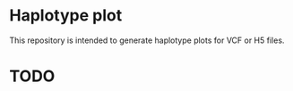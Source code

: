 # Haplotype plot

This repository is intended to generate haplotype plots for VCF or H5 files.

# TODO